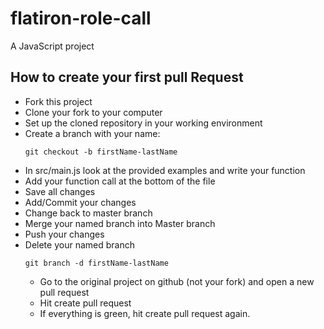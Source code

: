 # flatiron-role-call
A JavaScript project

## How to create your first pull Request
- Fork this project
- Clone your fork to your computer
- Set up the cloned repository in your working environment
- Create a branch with your name:
    ```
    git checkout -b firstName-lastName
    ```
- In src/main.js look at the provided examples and write your function
- Add your function call at the bottom of the file
- Save all changes
- Add/Commit your changes
- Change back to master branch
- Merge your named branch into Master branch
- Push your changes
- Delete your named branch
  ```
  git branch -d firstName-lastName
  ```
  - Go to the original project on github (not your fork) and open a  new pull request
  - Hit create pull request
  - If everything is green, hit create pull request again.
